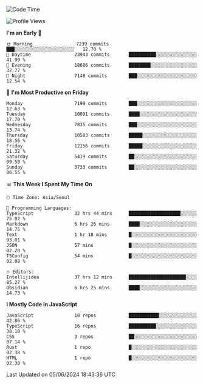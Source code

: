 <!--START_SECTION:waka-->
![Code Time](http://img.shields.io/badge/Code%20Time-6%2C182%20hrs%2022%20mins-blue)

![Profile Views](http://img.shields.io/badge/Profile%20Views-0-blue)

**I'm an Early 🐤** 

```text
🌞 Morning                7239 commits        ███░░░░░░░░░░░░░░░░░░░░░░   12.70 % 
🌆 Daytime                23943 commits       ██████████░░░░░░░░░░░░░░░   41.99 % 
🌃 Evening                18686 commits       ████████░░░░░░░░░░░░░░░░░   32.77 % 
🌙 Night                  7148 commits        ███░░░░░░░░░░░░░░░░░░░░░░   12.54 % 
```
📅 **I'm Most Productive on Friday** 

```text
Monday                   7199 commits        ███░░░░░░░░░░░░░░░░░░░░░░   12.63 % 
Tuesday                  10091 commits       ████░░░░░░░░░░░░░░░░░░░░░   17.70 % 
Wednesday                7835 commits        ███░░░░░░░░░░░░░░░░░░░░░░   13.74 % 
Thursday                 10583 commits       █████░░░░░░░░░░░░░░░░░░░░   18.56 % 
Friday                   12156 commits       █████░░░░░░░░░░░░░░░░░░░░   21.32 % 
Saturday                 5419 commits        ██░░░░░░░░░░░░░░░░░░░░░░░   09.50 % 
Sunday                   3733 commits        ██░░░░░░░░░░░░░░░░░░░░░░░   06.55 % 
```


📊 **This Week I Spent My Time On** 

```text
🕑︎ Time Zone: Asia/Seoul

💬 Programming Languages: 
TypeScript               32 hrs 44 mins      ███████████████████░░░░░░   75.02 % 
Markdown                 6 hrs 26 mins       ████░░░░░░░░░░░░░░░░░░░░░   14.75 % 
Text                     1 hr 18 mins        █░░░░░░░░░░░░░░░░░░░░░░░░   03.01 % 
JSON                     57 mins             █░░░░░░░░░░░░░░░░░░░░░░░░   02.20 % 
TSConfig                 54 mins             █░░░░░░░░░░░░░░░░░░░░░░░░   02.08 % 

🔥 Editors: 
Intellijidea             37 hrs 12 mins      █████████████████████░░░░   85.27 % 
Obsidian                 6 hrs 25 mins       ████░░░░░░░░░░░░░░░░░░░░░   14.73 % 
```

**I Mostly Code in JavaScript** 

```text
JavaScript               18 repos            ███████████░░░░░░░░░░░░░░   42.86 % 
TypeScript               16 repos            ██████████░░░░░░░░░░░░░░░   38.10 % 
CSS                      3 repos             ██░░░░░░░░░░░░░░░░░░░░░░░   07.14 % 
Rust                     1 repo              █░░░░░░░░░░░░░░░░░░░░░░░░   02.38 % 
HTML                     1 repo              █░░░░░░░░░░░░░░░░░░░░░░░░   02.38 % 
```




 Last Updated on 05/06/2024 18:43:36 UTC
<!--END_SECTION:waka-->
